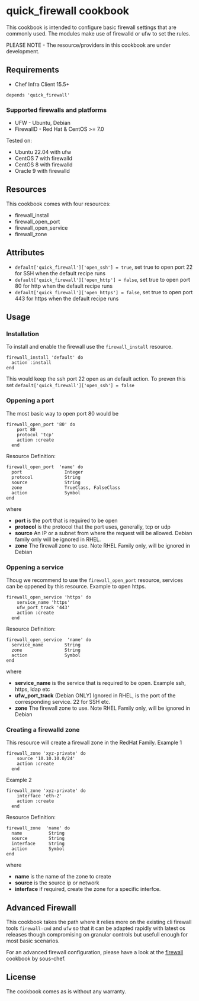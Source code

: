 # quick_firewall cookbook

This cookbook is intended to configure basic firewall settings that are commonly used.
The modules make use of firewalld or ufw to set the rules.

PLEASE NOTE - The resource/providers in this cookbook are under development.

## Requirements

- Chef Infra Client 15.5+

```
depends 'quick_firewall'
```


### Supported firewalls and platforms
- UFW - Ubuntu, Debian
- FirewallD - Red Hat & CentOS >= 7.0

Tested on:

- Ubuntu 22.04 with ufw
- CentOS 7 with firewalld
- CentOS 8 with firewalld
- Oracle 9 with firewalld

## Resources

This cookbook comes with four resources:
- firewall_install
- firewall_open_port
- firewall_open_service
- firewall_zone


## Attributes

- `default['quick_firewall']['open_ssh'] = true`, set true to open port 22 for SSH when the default recipe runs
- `default['quick_firewall']['open_http'] = false`, set true to open port 80 for http when the default recipe runs
- `default['quick_firewall']['open_https'] = false`, set true to open port 443 for https when the default recipe runs

## Usage
### Installation
To install and enable the firewall use the `firewall_install` resource.
```
firewall_install 'default' do
  action :install
end
```
This would keep the ssh port 22 open as an default action.
To preven this set 
`default['quick_firewall']['open_ssh'] = false`

### Oppening a port
The most basic way to open port 80 would be
```
firewall_open_port '80' do
    port 80
    protocol 'tcp'
    action :create
  end
```

Resource Definition:
```
firewall_open_port  'name' do
  port                Integer
  protocol            String
  source              String
  zone                TrueClass, FalseClass
  action              Symbol
end
```
where
* __port__ is the port that is required to be open
* __protocol__ is the protocol that the port uses, generally, tcp or udp
* __source__ An IP or a subnet from where the request will be allowed. Debian family only will be ignored in RHEL.
* __zone__ The firewall zone to use. Note RHEL Family only, will be ignored in Debian

### Oppening a service
Thoug we recommend to use the `firewall_open_port` resource, services can be oppened by this resource.
Example to open https.
```
firewall_open_service 'https' do
    service_name 'https'
    ufw_port_track '443'
    action :create
  end
```
Resource Definition:
```
firewall_open_service  'name' do
  service_name        String
  zone                String
  action              Symbol
end
```
where
* __service_name__ is the service that is required to be open. Example ssh, https, ldap etc
* __ufw_port_track__ (Debian ONLY) Ignored in RHEL, is the port of the corresponding service. 22 for SSH etc.
* __zone__ The firewall zone to use. Note RHEL Family only, will be ignored in Debian

### Creating a firewalld zone
This resource will create a firewall zone in the RedHat Family.
Example 1
```
firewall_zone 'xyz-private' do
    source '10.10.10.0/24'
    action :create
  end
```
Example 2
```
firewall_zone 'xyz-private' do
    interface 'eth-2'
    action :create
  end
```
Resource Definition:
```
firewall_zone  'name' do
  name          String
  source        String
  interface     String
  action        Symbol
end
```
where
* __name__ is the name of the zone to create
* __source__ is the source ip or network
* __interface__ if required, create the zone for a specific interfce.


## Advanced Firewall
This cookbook takes the path where it relies more on the existing cli firewall tools `firewall-cmd` and `ufw` so that it can be adapted rapidly with latest os releases though compromising on granular controls but usefull enough for most basic scenarios.

For an advanced firewall configuration, please have a look at the [firewall](https://github.com/sous-chefs/firewall/) cookbook by sous-chef.

## License
The cookbook comes as is without any warranty.
